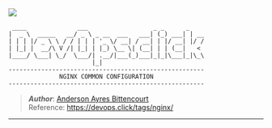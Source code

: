 <img src="https://s3.amazonaws.com/devops.public/images/devops.click/devops.click_github_markdown-00.png">

```
 ____              ___                  _ _      _
|  _ \  _____   __/ _ \ _ __  ___   ___| (_) ___| | __
| | | |/ _ \ \ / / | | | '_ \/ __| / __| | |/ __| |/ /
| |_| |  __/\ V /| |_| | |_) \__ \| (__| | | (__|   <
|____/ \___| \_/  \___/| .__/|___(_)___|_|_|\___|_|\_\
                       |_|
------------------------------------------------------
              NGINX COMMON CONFIGURATION
------------------------------------------------------
```
> **_Author_**: [Anderson Ayres Bittencourt](https://anderson.devops.click)<br>Reference: https://devops.click/tags/nginx/

---
